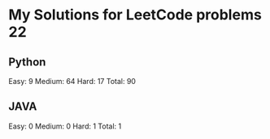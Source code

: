 # My Solutions for LeetCode problems 22

## Python

Easy: 9
Medium: 64
Hard: 17
Total: 90

## JAVA

Easy: 0
Medium: 0
Hard: 1
Total: 1

